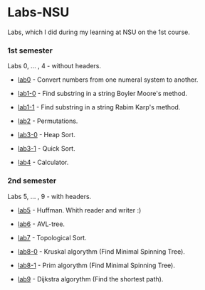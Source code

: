 # Labs-NSU

Labs, which I did during my learning at NSU on the 1st course.  

### 1st semester ##  
Labs 0, ... , 4 - without headers.  
  
- [lab0](https://github.com/DaryaEvd/Labs-NSU-C/tree/main/lab0) - Convert numbers from one numeral system to another.
 
- [lab1-0](https://github.com/DaryaEvd/Labs-NSU-C/tree/main/lab1-0) - Find substring in a string Boyler Moore's method.

- [lab1-1](https://github.com/DaryaEvd/Labs-NSU-C/tree/main/lab1-1) - Find substring in a string Rabim Karp's method.

- [lab2](https://github.com/DaryaEvd/Labs-NSU-C/tree/main/lab2) - Permutations. 

- [lab3-0](https://github.com/DaryaEvd/Labs-NSU-C/tree/main/lab3-0) - Heap Sort.

- [lab3-1](https://github.com/DaryaEvd/Labs-NSU-C/tree/main/lab3-1) - Quick Sort.

- [lab4](https://github.com/DaryaEvd/Labs-NSU-C/tree/main/lab4) - Calculator.  
  
### 2nd semester ### 
Labs 5, ... , 9 - with headers.  

- [lab5](https://github.com/DaryaEvd/Labs-NSU-C/tree/main/lab5) - Huffman. Whith reader and writer :)

- [lab6](https://github.com/DaryaEvd/Labs-NSU-C/tree/main/lab6) - AVL-tree.

- [lab7](https://github.com/DaryaEvd/Labs-NSU-C/tree/main/lab7) - Topological Sort.

- [lab8-0](https://github.com/DaryaEvd/Labs-NSU-C/tree/main/lab8-0) - Kruskal algorythm (Find Minimal Spinning Tree).

- [lab8-1](https://github.com/DaryaEvd/Labs-NSU-C/tree/main/lab8-1) - Prim algorythm (Find Minimal Spinning Tree).

- [lab9](https://github.com/DaryaEvd/Labs-NSU-C/tree/main/lab9) - Dijkstra algorythm (Find the shortest path).
